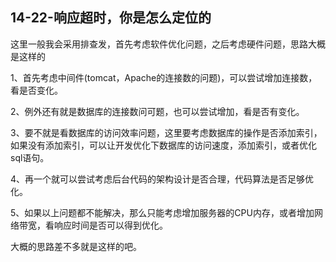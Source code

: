 ## 14-22-响应超时，你是怎么定位的

这里一般我会采用排查发，首先考虑软件优化问题，之后考虑硬件问题，思路大概是这样的

1、首先考虑中间件(tomcat，Apache的连接数的问题)，可以尝试增加连接数，看是否变化。

2、例外还有就是数据库的连接数问可题，也可以尝试增加，看是否有变化。

3、要不就是看数据库的访问效率问题，这里要考虑数据库的操作是否添加索引，如果没有添加索引，可以让开发优化下数据库的访问速度，添加索引，或者优化sql语句。

4、再一个就可以尝试考虑后台代码的架构设计是否合理，代码算法是否足够优化。

5、如果以上问题都不能解决，那么只能考虑增加服务器的CPU内存，或者增加网络带宽，看响应时间是否可以得到优化。

大概的思路差不多就是这样的吧。


